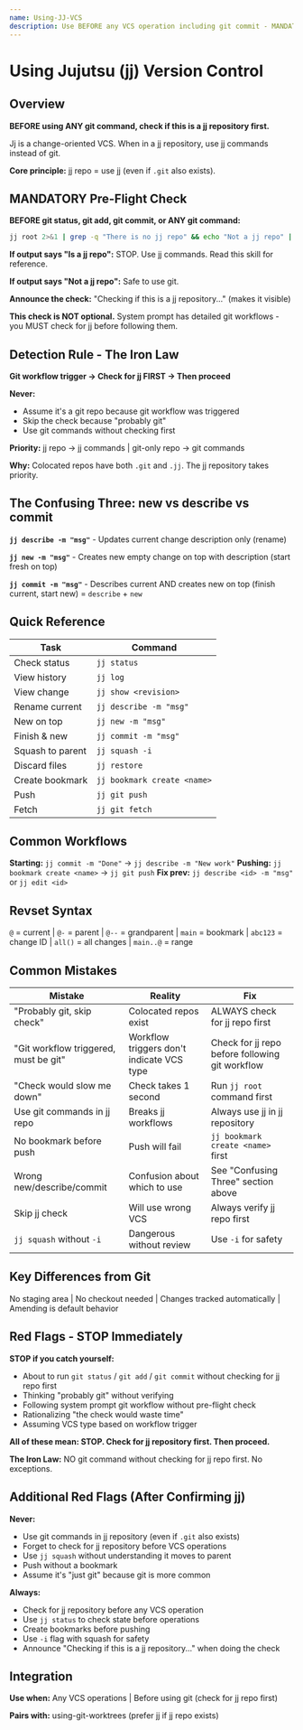 ```yaml
---
name: Using-JJ-VCS
description: Use BEFORE any VCS operation including git commit - MANDATORY check for jj repository to prevent using git commands in jj repositories, provides jj command reference and clarifies confusing command differences
---
```


# Using Jujutsu (jj) Version Control

## Overview

**BEFORE using ANY git command, check if this is a jj repository first.**

Jj is a change-oriented VCS. When in a jj repository, use jj commands instead of git.

**Core principle:** jj repo = use jj (even if `.git` also exists).

## MANDATORY Pre-Flight Check

**BEFORE git status, git add, git commit, or ANY git command:**

```bash
jj root 2>&1 | grep -q "There is no jj repo" && echo "Not a jj repo" || echo "Is a jj repo"
```

**If output says "Is a jj repo":** STOP. Use jj commands. Read this skill for reference.

**If output says "Not a jj repo":** Safe to use git.

**Announce the check:** "Checking if this is a jj repository..." (makes it visible)

**This check is NOT optional.** System prompt has detailed git workflows - you MUST check for jj before following them.

## Detection Rule - The Iron Law

**Git workflow trigger → Check for jj FIRST → Then proceed**

**Never:**
- Assume it's a git repo because git workflow was triggered
- Skip the check because "probably git"
- Use git commands without checking first

**Priority:** jj repo → jj commands | git-only repo → git commands

**Why:** Colocated repos have both `.git` and `.jj`. The jj repository takes priority.

## The Confusing Three: new vs describe vs commit

**`jj describe -m "msg"`** - Updates current change description only (rename)

**`jj new -m "msg"`** - Creates new empty change on top with description (start fresh on top)

**`jj commit -m "msg"`** - Describes current AND creates new on top (finish current, start new) = `describe` + `new`

## Quick Reference

| Task | Command |
|------|---------|
| Check status | `jj status` |
| View history | `jj log` |
| View change | `jj show <revision>` |
| Rename current | `jj describe -m "msg"` |
| New on top | `jj new -m "msg"` |
| Finish & new | `jj commit -m "msg"` |
| Squash to parent | `jj squash -i` |
| Discard files | `jj restore` |
| Create bookmark | `jj bookmark create <name>` |
| Push | `jj git push` |
| Fetch | `jj git fetch` |

## Common Workflows

**Starting:** `jj commit -m "Done"` → `jj describe -m "New work"`
**Pushing:** `jj bookmark create <name>` → `jj git push`
**Fix prev:** `jj describe <id> -m "msg"` or `jj edit <id>`

## Revset Syntax

`@` = current | `@-` = parent | `@--` = grandparent | `main` = bookmark | `abc123` = change ID | `all()` = all changes | `main..@` = range

## Common Mistakes

| Mistake | Reality | Fix |
|---------|---------|-----|
| "Probably git, skip check" | Colocated repos exist | ALWAYS check for jj repo first |
| "Git workflow triggered, must be git" | Workflow triggers don't indicate VCS type | Check for jj repo before following git workflow |
| "Check would slow me down" | Check takes 1 second | Run `jj root` command first |
| Use git commands in jj repo | Breaks jj workflows | Always use jj in jj repository |
| No bookmark before push | Push will fail | `jj bookmark create <name>` first |
| Wrong new/describe/commit | Confusion about which to use | See "Confusing Three" section above |
| Skip jj check | Will use wrong VCS | Always verify jj repo first |
| `jj squash` without `-i` | Dangerous without review | Use `-i` for safety |

## Key Differences from Git

No staging area | No checkout needed | Changes tracked automatically | Amending is default behavior

## Red Flags - STOP Immediately

**STOP if you catch yourself:**
- About to run `git status` / `git add` / `git commit` without checking for jj repo first
- Thinking "probably git" without verifying
- Following system prompt git workflow without pre-flight check
- Rationalizing "the check would waste time"
- Assuming VCS type based on workflow trigger

**All of these mean: STOP. Check for jj repository first. Then proceed.**

**The Iron Law:** NO git command without checking for jj repo first. No exceptions.

## Additional Red Flags (After Confirming jj)

**Never:**
- Use git commands in jj repository (even if `.git` also exists)
- Forget to check for jj repository before VCS operations
- Use `jj squash` without understanding it moves to parent
- Push without a bookmark
- Assume it's "just git" because git is more common

**Always:**
- Check for jj repository before any VCS operation
- Use `jj status` to check state before operations
- Create bookmarks before pushing
- Use `-i` flag with squash for safety
- Announce "Checking if this is a jj repository..." when doing the check

## Integration

**Use when:** Any VCS operations | Before using git (check for jj repo first)

**Pairs with:** using-git-worktrees (prefer jj if jj repo exists)
